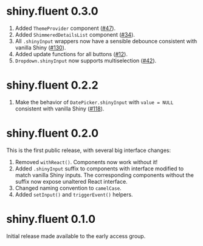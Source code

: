 # shiny.fluent 0.3.0

1. Added `ThemeProvider` component ([#47](https://github.com/Appsilon/shiny.fluent/issues/47)).
2. Added `ShimmeredDetailsList` component
([#34](https://github.com/Appsilon/shiny.fluent/issues/34)).
3. All `.shinyInput` wrappers now have a sensible debounce consistent with vanilla Shiny
([#130](https://github.com/Appsilon/shiny.fluent/issues/130)).
4. Added update functions for all buttons
([#12](https://github.com/Appsilon/shiny.react/issues/12)).
5. `Dropdown.shinyInput` now supports multiselection
([#42](https://github.com/Appsilon/shiny.fluent/issues/42)).


# shiny.fluent 0.2.2

1. Make the behavior of `DatePicker.shinyInput` with `value = NULL` consistent with vanilla Shiny
([#118](https://github.com/Appsilon/shiny.fluent/pull/118)).

# shiny.fluent 0.2.0

This is the first public release, with several big interface changes:

1. Removed `withReact()`. Components now work without it!
2. Added `.shinyInput` suffix to components with interface modified to match vanilla Shiny inputs.
The corresponding components without the suffix now expose unaltered React interface.
3. Changed naming convention to `camelCase`.
4. Added `setInput()` and `triggerEvent()` helpers.

# shiny.fluent 0.1.0

Initial release made available to the early access group.
